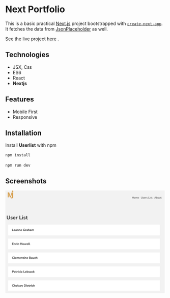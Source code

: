 # Next Portfolio

This is a basic practical [Next.js](https://nextjs.org/) project bootstrapped with [`create-next-app`](https://github.com/vercel/next.js/tree/canary/packages/create-next-app). It fetches the data from [JsonPlaceholder](https://jsonplaceholder.typicode.com/) as well.

See the live project [here](https://maxjn-userlist-next.vercel.app/) .

## Technologies

- JSX, Css
- ES6
- React
- **Nextjs**

## Features

- Mobile First
- Responsive

## Installation

Install **Userlist** with npm

```shell
npm install

npm run dev
```

## Screenshots

![Cover](./public/cover.png)
